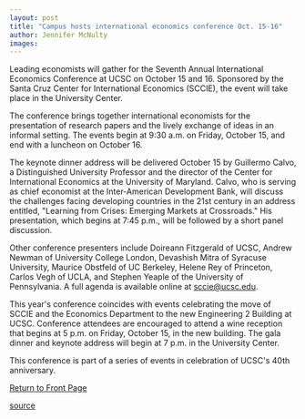 ```yaml
---
layout: post
title: "Campus hosts international economics conference Oct. 15-16"
author: Jennifer McNulty
images:
---
```


Leading economists will gather for the Seventh Annual International Economics Conference at UCSC on October 15 and 16. Sponsored by the Santa Cruz Center for International Economics (SCCIE), the event will take place in the University Center.

The conference brings together international economists for the presentation of research papers and the lively exchange of ideas in an informal setting. The events begin at 9:30 a.m. on Friday, October 15, and end with a luncheon on October 16.

The keynote dinner address will be delivered October 15 by Guillermo Calvo, a Distinguished University Professor and the director of the Center for International Economics at the University of Maryland. Calvo, who is serving as chief economist at the Inter-American Development Bank, will discuss the challenges facing developing countries in the 21st century in an address entitled, "Learning from Crises: Emerging Markets at Crossroads." His presentation, which begins at 7:45 p.m., will be followed by a short panel discussion.

Other conference presenters include Doireann Fitzgerald of UCSC, Andrew Newman of University College London, Devashish Mitra of Syracuse University, Maurice Obstfeld of UC Berkeley, Helene Rey of Princeton, Carlos Vegh of UCLA, and Stephen Yeaple of the University of Pennsylvania. A full agenda is available online at [sccie@ucsc.edu][1].

This year's conference coincides with events celebrating the move of SCCIE and the Economics Department to the new Engineering 2 Building at UCSC. Conference attendees are encouraged to attend a wine reception that begins at 5 p.m. on Friday, October 15, in the new building. The gala dinner and keynote address will begin at 7 p.m. in the University Center.

This conference is part of a series of events in celebration of UCSC's 40th anniversary.

  
  

[Return to Front Page][2]

[1]: http://sccie.ucsc.edu/webpages/AIEC_7Agenda.html
[2]: http://currents.ucsc.edu/

[source](http://www1.ucsc.edu/currents/04-05/10-04/sccie.asp "Permalink to sccie")
